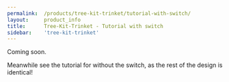 ```yaml
---
permalink:	/products/tree-kit-trinket/tutorial-with-switch/
layout:		product_info
title:		Tree-Kit-Trinket - Tutorial with switch
sidebar:    'tree-kit-trinket'
---
```

Coming soon.

Meanwhile see the tutorial for without the switch, as the rest of the design is identical!